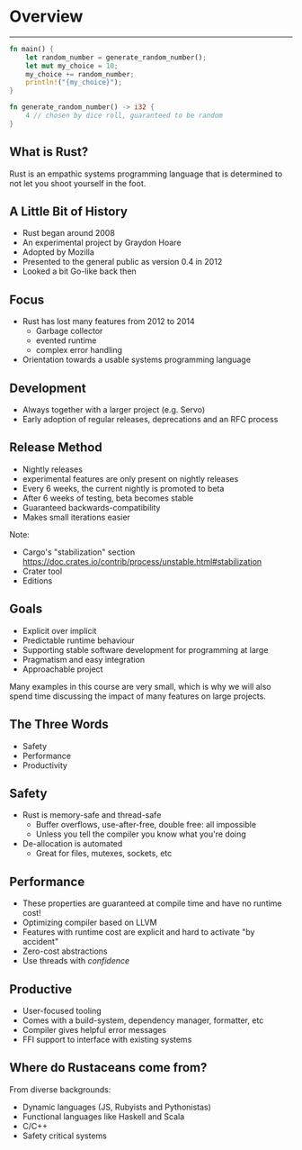 # Overview

---

```rust []
fn main() {
    let random_number = generate_random_number();
    let mut my_choice = 10;
    my_choice += random_number;
    println!("{my_choice}");
}

fn generate_random_number() -> i32 {
    4 // chosen by dice roll, guaranteed to be random
}
```

## What is Rust?

Rust is an empathic systems programming language that is determined to not let you shoot yourself in the foot.

## A Little Bit of History

-   Rust began around 2008
-   An experimental project by Graydon Hoare
-   Adopted by Mozilla
-   Presented to the general public as version 0.4 in 2012
-   Looked a bit Go-like back then

## Focus

-   Rust has lost many features from 2012 to 2014
    -   Garbage collector
    -   evented runtime
    -   complex error handling
-   Orientation towards a usable systems programming language

## Development

-   Always together with a larger project (e.g. Servo)
-   Early adoption of regular releases, deprecations and an RFC process

## Release Method

-   Nightly releases
-   experimental features are only present on nightly releases
-   Every 6 weeks, the current nightly is promoted to beta
-   After 6 weeks of testing, beta becomes stable
-   Guaranteed backwards-compatibility
-   Makes small iterations easier

Note:

- Cargo's "stabilization" section https://doc.crates.io/contrib/process/unstable.html#stabilization
- Crater tool
- Editions

## Goals

-   Explicit over implicit
-   Predictable runtime behaviour
-   Supporting stable software development for programming at large
-   Pragmatism and easy integration
-   Approachable project

Many examples in this course are very small, which is why we will also
spend time discussing the impact of many features on large projects.

## The Three Words

-   Safety
-   Performance
-   Productivity

## Safety

-   Rust is memory-safe and thread-safe
    - Buffer overflows, use-after-free, double free: all impossible
    - Unless you tell the compiler you know what you're doing
-   De-allocation is automated
    - Great for files, mutexes, sockets, etc

## Performance

-   These properties are guaranteed at compile time and have no runtime
    cost!
-   Optimizing compiler based on LLVM
-   Features with runtime cost are explicit and hard to activate "by
    accident"
-   Zero-cost abstractions
-   Use threads with *confidence*

## Productive

-   User-focused tooling
-   Comes with a build-system, dependency manager, formatter, etc
-   Compiler gives helpful error messages
-   FFI support to interface with existing systems

## Where do Rustaceans come from?

From diverse backgrounds:

-   Dynamic languages (JS, Rubyists and Pythonistas)
-   Functional languages like Haskell and Scala
-   C/C++
-   Safety critical systems
